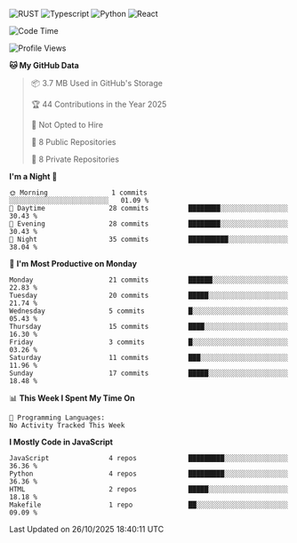 ![RUST](https://img.shields.io/badge/-Rust-141414?style=flat&logo=rust)
![Typescript](https://img.shields.io/badge/-Typescript-141414?style=flat&logo=typescript)
![Python](https://img.shields.io/badge/-Python-141414?style=flat&logo=python)
![React](https://img.shields.io/badge/-React-141414?style=flat&logo=react)

<!--START_SECTION:waka-->
![Code Time](http://img.shields.io/badge/Code%20Time-640%20hrs%2012%20mins-blue)

![Profile Views](http://img.shields.io/badge/Profile%20Views-0-blue)

**🐱 My GitHub Data** 

> 📦 3.7 MB Used in GitHub's Storage 
 > 
> 🏆 44 Contributions in the Year 2025
 > 
> 🚫 Not Opted to Hire
 > 
> 📜 8 Public Repositories 
 > 
> 🔑 8 Private Repositories 
 > 
**I'm a Night 🦉** 

```text
🌞 Morning                1 commits           ░░░░░░░░░░░░░░░░░░░░░░░░░   01.09 % 
🌆 Daytime                28 commits          ████████░░░░░░░░░░░░░░░░░   30.43 % 
🌃 Evening                28 commits          ████████░░░░░░░░░░░░░░░░░   30.43 % 
🌙 Night                  35 commits          ██████████░░░░░░░░░░░░░░░   38.04 % 
```
📅 **I'm Most Productive on Monday** 

```text
Monday                   21 commits          ██████░░░░░░░░░░░░░░░░░░░   22.83 % 
Tuesday                  20 commits          █████░░░░░░░░░░░░░░░░░░░░   21.74 % 
Wednesday                5 commits           █░░░░░░░░░░░░░░░░░░░░░░░░   05.43 % 
Thursday                 15 commits          ████░░░░░░░░░░░░░░░░░░░░░   16.30 % 
Friday                   3 commits           █░░░░░░░░░░░░░░░░░░░░░░░░   03.26 % 
Saturday                 11 commits          ███░░░░░░░░░░░░░░░░░░░░░░   11.96 % 
Sunday                   17 commits          █████░░░░░░░░░░░░░░░░░░░░   18.48 % 
```


📊 **This Week I Spent My Time On** 

```text
💬 Programming Languages: 
No Activity Tracked This Week
```

**I Mostly Code in JavaScript** 

```text
JavaScript               4 repos             █████████░░░░░░░░░░░░░░░░   36.36 % 
Python                   4 repos             █████████░░░░░░░░░░░░░░░░   36.36 % 
HTML                     2 repos             █████░░░░░░░░░░░░░░░░░░░░   18.18 % 
Makefile                 1 repo              ██░░░░░░░░░░░░░░░░░░░░░░░   09.09 % 
```




 Last Updated on 26/10/2025 18:40:11 UTC
<!--END_SECTION:waka-->
